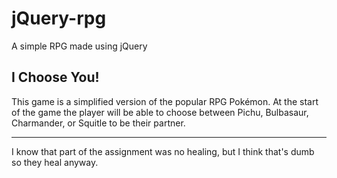 # jQuery-rpg
A simple RPG made using jQuery

## I Choose You!

This game is a simplified version of the popular RPG Pokémon. At the start of the game the player will be able to choose between Pichu, Bulbasaur, Charmander, or Squitle to be their partner. 

---
I know that part of the assignment was no healing, but I think that's dumb so they heal anyway.